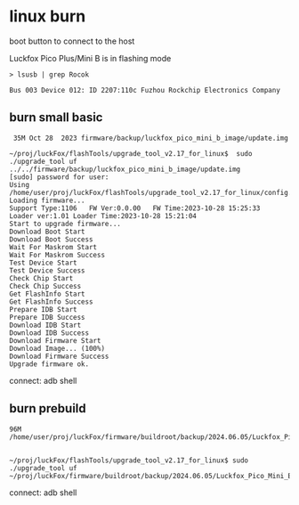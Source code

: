 # linux burn

boot button to connect to the host

Luckfox Pico Plus/Mini B is in flashing mode

```
> lsusb | grep Rocok

Bus 003 Device 012: ID 2207:110c Fuzhou Rockchip Electronics Company 

```

## burn small basic 

```
 35M Oct 28  2023 firmware/backup/luckfox_pico_mini_b_image/update.img
```


```
~/proj/luckFox/flashTools/upgrade_tool_v2.17_for_linux$  sudo ./upgrade_tool uf   ../../firmware/backup/luckfox_pico_mini_b_image/update.img 
[sudo] password for user: 
Using /home/user/proj/luckFox/flashTools/upgrade_tool_v2.17_for_linux/config.ini
Loading firmware...
Support Type:1106	FW Ver:0.0.00	FW Time:2023-10-28 15:25:33
Loader ver:1.01	Loader Time:2023-10-28 15:21:04
Start to upgrade firmware...
Download Boot Start
Download Boot Success
Wait For Maskrom Start
Wait For Maskrom Success
Test Device Start
Test Device Success
Check Chip Start
Check Chip Success
Get FlashInfo Start
Get FlashInfo Success
Prepare IDB Start
Prepare IDB Success
Download IDB Start
Download IDB Success
Download Firmware Start
Download Image... (100%)
Download Firmware Success
Upgrade firmware ok.

```

connect:  adb shell


## burn prebuild


```
96M	/home/user/proj/luckFox/firmware/buildroot/backup/2024.06.05/Luckfox_Pico_Mini_B_Flash/update.img

```

```

~/proj/luckFox/flashTools/upgrade_tool_v2.17_for_linux$ sudo ./upgrade_tool uf ~/proj/luckFox/firmware/buildroot/backup/2024.06.05/Luckfox_Pico_Mini_B_Flash/update.img 

```

connect:  adb shell
